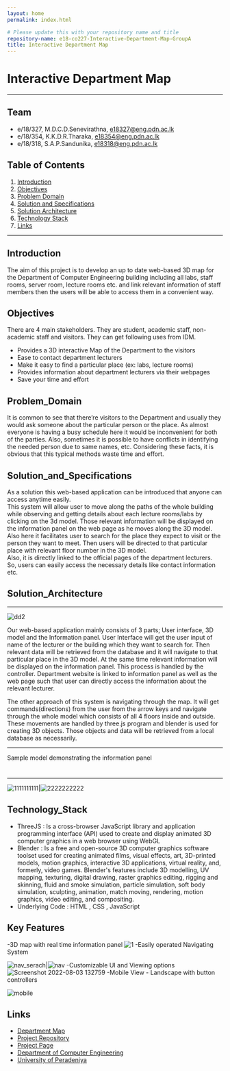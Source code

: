 ```yaml
---
layout: home
permalink: index.html

# Please update this with your repository name and title
repository-name: e18-co227-Interactive-Department-Map-GroupA
title: Interactive Department Map 
---
```


[comment]: # "This is the standard layout for the project, but you can clean this and use your own template"

# Interactive Department Map

---

## Team
-  e/18/327, M.D.C.D.Senevirathna, [e18327@eng.pdn.ac.lk](mailto:name@email.com)
-  e/18/354, K.K.D.R.Tharaka, [e18354@eng.pdn.ac.lk](mailto:name@email.com)
-  e/18/318, S.A.P.Sandunika, [e18318@eng.pdn.ac.lk](mailto:name@email.com)

## Table of Contents
1. [Introduction](#introduction)
2. [Objectives](#objectives)
3. [Problem Domain](#problem_domain)
4. [Solution and Specifications](#solution_and_specifications)
5. [Solution Architecture](#solution_architecture)
6. [Technology Stack](#technology_stack)
7. [Links](#links)

---

## Introduction

 The aim of this project is to develop an up to date web-based 3D map for the Department of Computer Engineering building including all labs, staff rooms, server room, lecture rooms etc. and link relevant information of staff members then the users will be able to access them in a convenient way.

## Objectives

There are 4 main stakeholders. They are student, academic staff, non-academic staff and visitors. They can get following uses from IDM.
* Provides a 3D interactive Map of the Department to the visitors 
* Ease to contact department lecturers 
* Make it easy to find a particular place (ex: labs, lecture rooms)
* Provides information about department lecturers via their webpages 
* Save your time and effort

## Problem_Domain
It is common to see that there’re visitors to the Department and usually they would ask someone about the particular person or the place. As almost everyone is having a busy schedule here it would be inconvenient for both of the parties.
Also, sometimes it is possible to have conflicts in identifying the needed person due to same names, etc. Considering these facts, it is obvious that this typical methods waste time and effort.

## Solution_and_Specifications
As a solution this web-based application can be introduced that anyone can access anytime easily.  
This system will allow user to move along the paths of the whole building while observing and getting details about each lecture rooms/labs by clicking on the 3d model. Those relevant information will be displayed on the information panel on the web page as he moves along the 3D model.
Also here it facilitates user to search for the place they expect to visit or the person they want to meet. Then users will be directed to that particular place with relevant floor number in the 3D model.  
Also, it is directly linked to the official pages of the department lecturers. So, users can easily access the necessary details like contact information etc.  


## Solution_Architecture
---
![dd2](https://user-images.githubusercontent.com/73444543/172698244-b0fe3424-ce60-44d2-90ca-218b9667cc60.png)

Our web-based application mainly consists of 3 parts; User interface, 3D model and the Information panel. 
User Interface will get the user input of name of the lecturer or the building which they want to search for. Then relevant data will be retrieved from the database and it will navigate to that particular place in the 3D model. At the same time relevant information will be displayed on the information panel. This process is handled by the controller. Department website is linked to information panel as well as the web page such that user can directly access the information about the relevant lecturer.

The other approach of this system is navigating through the map. It will get commands(directions) from the user from the arrow keys and navigate through the whole model which consists of all 4 floors inside and outside. These movements are handled by three.js program and blender is used for creating 3D objects. Those objects and data will be retrieved from a local database as necessarily.

---
Sample model demonstrating the information panel
#

---
![1111111111](https://user-images.githubusercontent.com/73444543/172698738-858c8617-8f72-4593-9682-ed8edef4b286.png)|![2222222222](https://user-images.githubusercontent.com/73444543/172698754-77f91daa-7202-4b99-9b5c-5d3ac02360ee.png)

## Technology_Stack

* ThreeJS : Is a cross-browser JavaScript library and application programming interface (API) used to create and display animated 3D computer graphics in a web browser using WebGL
* Blender : Is a free and open-source 3D computer graphics software toolset used for creating animated films, visual effects, art, 3D-printed models, motion graphics, interactive 3D applications, virtual reality, and, formerly, video games. Blender's features include 3D modelling, UV mapping, texturing, digital drawing, raster graphics editing, rigging and skinning, fluid and smoke simulation, particle simulation, soft body simulation, sculpting, animation, match moving, rendering, motion graphics, video editing, and compositing.
* Underlying Code : HTML , CSS , JavaScript

## Key Features

-3D map with real time information panel
![1](https://user-images.githubusercontent.com/73444543/182760170-9f83e9c1-79d1-4668-9192-c544de822825.png)
-Easily operated Navigating System

![nav_serach](https://user-images.githubusercontent.com/73444543/182760284-a515c539-c12f-4554-afbf-91bc118c0763.png)|![nav](https://user-images.githubusercontent.com/73444543/182760320-0679dd90-5a4d-47b5-963b-f2c11470119e.png)
-Customizable UI and Viewing options
![Screenshot 2022-08-03 132759](https://user-images.githubusercontent.com/73444543/182760359-fad3258c-689f-4303-965c-32e7d3b8b85d.png)
-Mobile View - Landscape with button controllers

![mobile](https://user-images.githubusercontent.com/73444543/182760407-8e908639-d41e-4f12-808d-e9b6151e6bbb.png)

## Links

- [Department Map](https://cepdnaclk.github.io/departmentMap/)
- [Project Repository](https://github.com/cepdnaclk/e18-co227-Interactive-Department-Map-GroupA.git)
- [Project Page](https://cepdnaclk.github.io/e18-co227-Interactive-Department-Map-GroupA)
- [Department of Computer Engineering](http://www.ce.pdn.ac.lk/)
- [University of Peradeniya](https://eng.pdn.ac.lk/)


[//]: # (Please refer this to learn more about Markdown syntax)
[//]: # (https://github.com/adam-p/markdown-here/wiki/Markdown-Cheatsheet)
